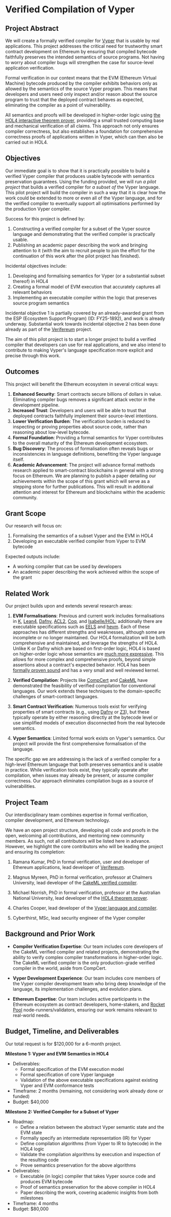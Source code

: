 # Verified Compilation of Vyper

## Project Abstract

We will create a formally verified compiler for [Vyper](https://vyperlang.org) that is usable by real applications. This project addresses the critical need for trustworthy smart contract development on Ethereum by ensuring that compiled bytecode faithfully preserves the intended semantics of source programs. Not having to worry about compiler bugs will strengthen the case for source-level application verification.

Formal verification in our context means that the EVM (Ethereum Virtual Machine) bytecode produced by the compiler exhibits behaviors only as allowed by the semantics of the source Vyper program. This means that developers and users need only inspect and/or reason about the source program to trust that the deployed contract behaves as expected, eliminating the compiler as a point of vulnerability.

All semantics and proofs will be developed in higher-order logic using [the HOL4 interactive theorem prover](https://hol-theorem-prover.org), providing a small trusted computing base and mechanical verification of all claims. This approach not only ensures compiler correctness, but also establishes a foundation for comprehensive correctness proofs of applications written in Vyper, which can then also be carried out in HOL4.

## Objectives

Our immediate goal is to show that it is practically possible to build a verified Vyper compiler that produces usable bytecode with semantics preservation guarantees.
Using the funding provided, we will run _a pilot project_ that builds a verified compiler for _a subset of_ the Vyper language.
This pilot project will build the compiler in such a way that it is clear how the work could be extended to more or even all of the Vyper language, and for the verified compiler to eventually support all optimisations performed by the production Vyper compiler.

Success for this project is defined by:

1. Constructing a verified compiler for a subset of the Vyper source language and demonstrating that the verified compiler is practically usable.
2. Publishing an academic paper describing the work and bringing attention to it (with the aim to recruit people to join the effort for the continuation of this work after the pilot project has finished).

Incidental objectives include:

1. Developing and formalising semantics for Vyper (or a substantial subset thereof) in HOL4
2. Creating a formal model of EVM execution that accurately captures all relevant behaviors
3. Implementing an executable compiler within the logic that preserves source program semantics

Incidental objective 1 is partially covered by an already-awarded grant from the ESP (Ecosystem Support Program) (ID: FY25-1892), and work is already underway. Substantial work towards incidental objective 2 has been done already as part of the [Verifereum](https://verifereum.org) project.

The aim of this pilot project is to start a longer project to build a verified compiler that developers can use for real applications, and we also intend to contribute to making Vyper's language specification more explicit and precise through this work.

## Outcomes

This project will benefit the Ethereum ecosystem in several critical ways:

1. **Enhanced Security**: Smart contracts secure billions of dollars in value. Eliminating compiler bugs removes a significant attack vector in the development pipeline.
2. **Increased Trust**: Developers and users will be able to trust that deployed contracts faithfully implement their source-level intentions.
3. **Lower Verification Burden**: The verification burden is reduced to inspecting or proving properties about source code, rather than reasoning about low-level bytecode.
4. **Formal Foundation**: Providing a formal semantics for Vyper contributes to the overall maturity of the Ethereum development ecosystem.
5. **Bug Discovery**: The process of formalisation often reveals bugs or inconsistencies in language definitions, benefiting the Vyper language itself.
6. **Academic Advancement**: The project will advance formal methods research applied to smart-contract blockchains in general with a strong focus on Ethereum. We are planning to publish a paper detailing our achievements within the scope of this grant which will serve as a stepping stone for further publications. This will result in additional attention and interest for Ethereum and blockchains within the academic community.

## Grant Scope

Our research will focus on:

1. Formalising the semantics of a subset Vyper and the EVM in HOL4
2. Developing an executable verified compiler from Vyper to EVM bytecode

Expected outputs include:

- A working compiler that can be used by developers
- An academic paper describing the work achieved within the scope of the grant


## Related Work

Our project builds upon and extends several research areas:

1. **EVM Formalisations**: Previous and current work includes formalisations in [K](https://doi.org/10.1109/CSF.2018.00022), [Lean4](https://github.com/NethermindEth/EVMYulLean), [Dafny](https://github.com/Consensys/evm-dafny), [ACL2](https://www.kestrel.edu/research/ethereum/), [Coq](https://doi.org/10.48550/arXiv.1810.04828), and [Isabelle/HOL](https://doi.org/10.1145/316708); additionally there are executable specifications such as [EELS](https://github.com/ethereum/execution-specs/) and [hevm](https://github.com/ethereum/hevm). Each of these approaches has different strengths and weaknesses, although some are incomplete or no longer maintained. Our HOL4 formalization will be both comprehensive and maintained, and leverage the strengths of HOL4. Unlike K or Dafny which are based on first-order logic, HOL4 is based on higher-order logic whose semantics are [much more expressive](https://philpapers.org/rec/FARTSV). This allows for more complex and comprehensive proofs, beyond simple assertions about a contract's expected behavior. HOL4 has been [formally proven sound](https://www.cl.cam.ac.uk/~jrh13/papers/holhol.html) and has a very small and well reviewed kernel.

2. **Verified Compilation**: Projects like [CompCert](https://doi.org/10.1145/1538788.1538814) and [CakeML](https://doi.org/10.1145/2578855.2535841) have demonstrated the feasibility of verified compilation for conventional languages. Our work extends these techniques to the domain-specific challenges of smart-contract languages.

3. **Smart Contract Verification**: Numerous tools exist for verifying properties of smart contracts (e.g., using [Dafny](https://github.com/Consensys/evm-dafny) or [Z3](https://www.zellic.io/blog/formal-verification-weth/)), but these typically operate by either reasoning directly at the bytecode level or use simplified models of execution disconnected from the real bytecode semantics.

4. **Vyper Semantics**: Limited formal work exists on Vyper's semantics. Our project will provide the first comprehensive formalisation of the language.

The specific gap we are addressing is the lack of a verified compiler for a high-level Ethereum language that both preserves semantics and is usable in practice. While verification tools exist, they typically operate after compilation, when issues may already be present, or assume compiler correctness. Our approach eliminates compilation bugs as a source of vulnerabilities.

## Project Team

Our interdisciplinary team combines expertise in formal verification, compiler development, and Ethereum technology.

We have an open project structure, developing all code and proofs in the open, welcoming all contributions, and mentoring new community members. As such, not all contributors will be listed here in advance. However, we highlight the core contributors who will be leading the project and ensuring its completion:

1. Ramana Kumar, PhD in formal verification, user and developer of Ethereum applications, lead developer of [Verifereum](https://verifereum.org).

2. Magnus Myreen, PhD in formal verification, professor at Chalmers University, lead developer of the [CakeML verified compiler](https://cakeml.org).

3. Michael Norrish, PhD in formal verification, professor at the Australian National University, lead developer of the [HOL4 theorem prover](https://hol-theorem-prover.org).

4. Charles Cooper, lead developer of the [Vyper language and compiler](https://vyperlang.org).

5. Cyberthirst, MSc, lead security engineer of the Vyper compiler

## Background and Prior Work

- **Compiler Verification Expertise**: Our team includes core developers of the CakeML verified compiler and related projects, demonstrating the ability to verify complex compiler transformations in higher-order logic. The CakeML verified compiler is the only production-grade verified compiler in the world, aside from CompCert.

- **Vyper Development Experience**: Our team includes core members of the Vyper compiler development team who bring deep knowledge of the language, its implementation challenges, and evolution plans.

- **Ethereum Expertise**: Our team includes active participants in the Ethereum ecosystem as contract developers, home-stakers, and [Rocket Pool](https://rocketpool.net) node-runners/validators, ensuring our work remains relevant to real-world needs.

## Budget, Timeline, and Deliverables

Our total request is for $120,000 for a 6-month project.

**Milestone 1: Vyper and EVM Semantics in HOL4**

- Deliverables:
  - Formal specification of the EVM execution model
  - Formal specification of core Vyper language
  - Validation of the above executable specifications against existing Vyper and EVM conformance tests
- Timeframe: 2 months (remaining, not considering work already done or funded)
- Budget: $40,000

**Milestone 2: Verified Compiler for a Subset of Vyper**

- Roadmap:
  - Define a relation between the abstract Vyper semantic state and the EVM state
  - Formally specify an intermediate representation (IR) for Vyper
  - Define compilation algorithms (from Vyper to IR to bytecode) in the HOL4 logic
  - Validate the compilation algorithms by execution and inspection of the resulting code
  - Prove semantics preservation for the above algorithms
- Deliverables:
  - Executable (in logic) compiler that takes Vyper source code and produces EVM bytecode
  - Proof of semantics preservation for the above compiler in HOL4
  - Paper describing the work, covering academic insights from both milestones
- Timeframe: 4 months
- Budget: $80,000
